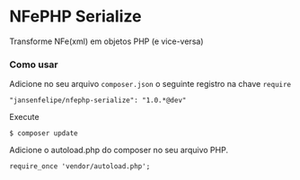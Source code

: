 # NFePHP Serialize

Transforme NFe(xml) em objetos PHP (e vice-versa)

### Como usar

Adicione no seu arquivo `composer.json` o seguinte registro na chave `require`

    "jansenfelipe/nfephp-serialize": "1.0.*@dev"

Execute

    $ composer update

Adicione o autoload.php do composer no seu arquivo PHP.

    require_once 'vendor/autoload.php';  